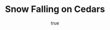 ---
title: "Snow Falling on Cedars"
bookCover: "/assets/book-covers/snow-falling-on-cedars.jpg"
slug: "snow-falling-on-cedars"
bookAuthor: "David Guterson"
rating: 10
amazonLink: ""
author:
  name: Rico Trebeljahr
  picture: "/assets/blog/profile.jpeg"
---